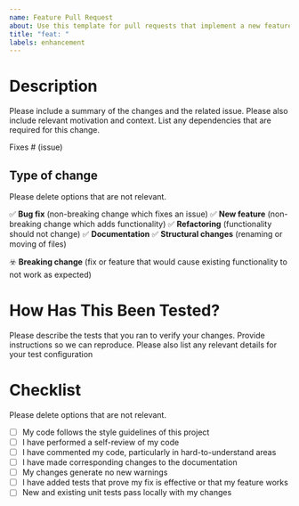 ```yaml
---
name: Feature Pull Request
about: Use this template for pull requests that implement a new feature.
title: "feat: "
labels: enhancement
---
```


# Description

Please include a summary of the changes and the related issue. Please also include relevant motivation and context. List any dependencies that are required for this change.

Fixes # (issue)

## Type of change

Please delete options that are not relevant.

:white_check_mark: **Bug fix** (non-breaking change which fixes an issue)
:white_check_mark: **New feature** (non-breaking change which adds functionality)
:white_check_mark: **Refactoring** (functionality should not change)
:white_check_mark: **Documentation**
:white_check_mark: **Structural changes** (renaming or moving of files)

:biohazard: **Breaking change** (fix or feature that would cause existing functionality to not work as expected)


# How Has This Been Tested?

Please describe the tests that you ran to verify your changes. Provide instructions so we can reproduce. Please also list any relevant details for your test configuration

# Checklist

Please delete options that are not relevant.

- [ ] My code follows the style guidelines of this project
- [ ] I have performed a self-review of my code
- [ ] I have commented my code, particularly in hard-to-understand areas
- [ ] I have made corresponding changes to the documentation
- [ ] My changes generate no new warnings
- [ ] I have added tests that prove my fix is effective or that my feature works
- [ ] New and existing unit tests pass locally with my changes
